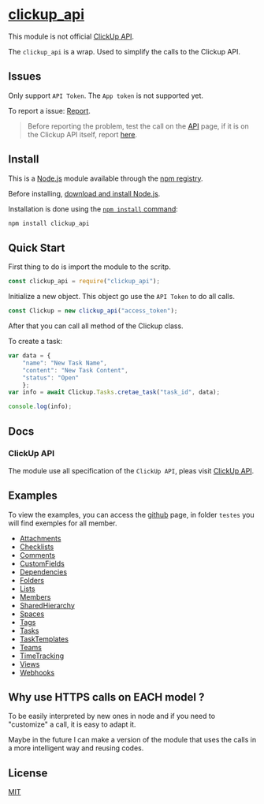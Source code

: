 # [clickup_api](https://clickup.com/)

This module is not official [ClickUp API](https://clickup.com/api).

The ```clickup_api``` is a wrap. Used to simplify the calls to the Clickup API.

## Issues

Only support ```API Token```. The ```App token``` is not supported yet.

To report a issue: [Report](https://github.com/lpg2709/clickup_api/issues).

> Before reporting the problem, test the call on the [API](https://clickup.com/api) page, if it is on the Clickup API itself, report [here](https://feedback.clickup.com/).

## Install

This is a [Node.js](https://nodejs.org/en/) module available through the
[npm registry](https://www.npmjs.com/).

Before installing, [download and install Node.js](https://nodejs.org/en/download/).

Installation is done using the
[`npm install` command](https://docs.npmjs.com/getting-started/installing-npm-packages-locally):

```bash
npm install clickup_api
```

## Quick Start

First thing to do is import the module to the scritp.

```javascript
const clickup_api = require("clickup_api");
```

Initialize a new object. This object go use the ```API Token``` to do all calls.

```javascript
const Clickup = new clickup_api("access_token");
```

After that you can call all method of the Clickup class.

To create a task:

```javascript
var data = {
    "name": "New Task Name",
    "content": "New Task Content",
    "status": "Open"
    };
var info = await Clickup.Tasks.cretae_task("task_id", data);

console.log(info);
```

## Docs

### ClickUp API

The module use all specification of the ```ClickUp API```, pleas visit [ClickUp API](https://clickup.com/api).

## Examples

To view the examples, you can access the [github](https://github.com/lpg2709/clickup_api) page, in folder ```testes``` you will find exemples for all member.

- [Attachments](https://github.com/lpg2709/clickup_api/tree/master/testes/Attachments)
- [Checklists](https://github.com/lpg2709/clickup_api/tree/master/testes/Checklists)
- [Comments](https://github.com/lpg2709/clickup_api/tree/master/testes/Comments)
- [CustomFields](https://github.com/lpg2709/clickup_api/tree/master/testes/CustomFields)
- [Dependencies](https://github.com/lpg2709/clickup_api/tree/master/testes/Dependencies)
- [Folders](https://github.com/lpg2709/clickup_api/tree/master/testes/Folders)
- [Lists](https://github.com/lpg2709/clickup_api/tree/master/testes/Lists)
- [Members](https://github.com/lpg2709/clickup_api/tree/master/testes/Members)
- [SharedHierarchy](https://github.com/lpg2709/clickup_api/tree/master/testes/SharedHierarchy)
- [Spaces](https://github.com/lpg2709/clickup_api/tree/master/testes/Spaces)
- [Tags](https://github.com/lpg2709/clickup_api/tree/master/testes/Tags)
- [Tasks](https://github.com/lpg2709/clickup_api/tree/master/testes/Tasks)
- [TaskTemplates](https://github.com/lpg2709/clickup_api/tree/master/testes/TaskTemplates)
- [Teams](https://github.com/lpg2709/clickup_api/tree/master/testes/Teams)
- [TimeTracking](https://github.com/lpg2709/clickup_api/tree/master/testes/TimeTracking)
- [Views](https://github.com/lpg2709/clickup_api/tree/master/testes/Views)
- [Webhooks](https://github.com/lpg2709/clickup_api/tree/master/testes/Webhooks)

## Why use HTTPS calls on EACH model ?

To be easily interpreted by new ones in node and if you need to "customize" a call, it is easy to adapt it.

Maybe in the future I can make a version of the module that uses the calls in a more intelligent way and reusing codes.

## License

[MIT](LICENSE)
